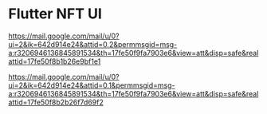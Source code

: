 # Flutter NFT UI

https://mail.google.com/mail/u/0?ui=2&ik=642d914e24&attid=0.2&permmsgid=msg-a:r3206946136845891534&th=17fe50f9fa7903e6&view=att&disp=safe&realattid=17fe50f8b1b26e9bf1e1


https://mail.google.com/mail/u/0?ui=2&ik=642d914e24&attid=0.1&permmsgid=msg-a:r3206946136845891534&th=17fe50f9fa7903e6&view=att&disp=safe&realattid=17fe50f8b2b26f7d69f2

